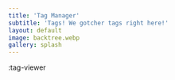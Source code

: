 ```yaml
---
title: 'Tag Manager'
subtitle: 'Tags! We gotcher tags right here!'
layout: default
image: backtree.webp
gallery: splash
---
```


:tag-viewer
